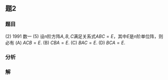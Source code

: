 ## 题2
### 题目
(2) 1991 数一 
(5) 设$n$阶方阵$A, B, C$满足关系式$ABC = E$，其中$E$是$n$阶单位阵，则必有
(A) $ACB = E$. (B) $CBA = E$.
(C) $BAC = E$. (D) $BCA = E$.
### 分析

### 解